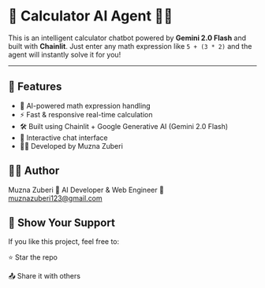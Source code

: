 # 🧮 Calculator AI Agent 🤖✨

This is an intelligent calculator chatbot powered by **Gemini 2.0 Flash** and built with **Chainlit**. Just enter any math expression like `5 + (3 * 2)` and the agent will instantly solve it for you!

---

## 🚀 Features

- 🧠 AI-powered math expression handling  
- ⚡ Fast & responsive real-time calculation  
- 🛠️ Built using Chainlit + Google Generative AI (Gemini 2.0 Flash)  
- 🎨 Interactive chat interface  
- 👩‍💻 Developed by Muzna Zuberi



## 🙋‍♀️ Author
Muzna Zuberi
💼 AI Developer & Web Engineer
📧 muznazuberi123@gmail.com


## 🌟 Show Your Support
If you like this project, feel free to:

⭐ Star the repo

📤 Share it with others

